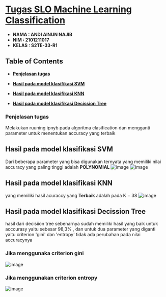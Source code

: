 # [Tugas SLO Machine Learning Classification](https://github.com/andiainunnajib/Tugas_SLO_Machine-learning/)
* **NAMA : ANDI AINUN NAJIB**
* **NIM  : 2101211017**
* **KELAS : S2TE-33-R1**

## Table of Contents
* **[Penjelasan tugas](#penjelasan-tugas)**

* **[Hasil pada model klasifikasi SVM](#hasil-pada-model-klasifikasi-svm)**

* **[Hasil pada model klasifikasi KNN](#hasil-pada-model-klasifikasi-knn)**

* **[Hasil pada model klasifikasi Decission Tree](#hasil-pada-model-klasifikasi-decission-tree)**


### Penjelasan tugas
Melakukan ruuning ipnyb pada algoritma clasification dan mengganti parameter untuk menentukan accuracy yang terbaik

## Hasil pada model klasifikasi SVM
Dari beberapa parameter yang bisa digunakan ternyata yang memiliki nilai accuracy yang paling tinggi adalah **POLYNOMIAL**
![image](https://user-images.githubusercontent.com/85381045/147019804-ec25a4e0-82fa-480f-b189-70d268c910ad.png)
![image](https://user-images.githubusercontent.com/85381045/147019819-1729f34d-0304-4ad1-b476-a91afa757029.png)

## Hasil pada model klasifikasi KNN
yang memiliki hasil acuraccy yang **Terbaik** adalah pada K = 38
![image](https://user-images.githubusercontent.com/85381045/147020067-25dc1b31-02ca-4995-896e-827ef2112494.png)


## Hasil pada model klasifikasi Decission Tree
hasil dari decisiion tree sebenarnya sudah memiliki hasil yang baik untuk acccurasy yaitu sebesar 98,3% , dan untuk dua parameter yang diganti yaitu criterion 'gini' dan 'entropy' tidak ada perubahan pada nilai accuracynya

### Jika menggunaka criterion gini

![image](https://user-images.githubusercontent.com/85381045/147020698-cbd07898-38cf-437b-ba2b-bb22bbf88194.png)

### Jika menggunakan criterion entropy
![image](https://user-images.githubusercontent.com/85381045/147020460-cc4a9ee9-a383-434e-ad7f-e90797dc1b04.png)
